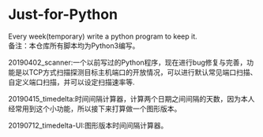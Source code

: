 # Just-for-Python
Every week(temporary) write a python program to keep it.  
备注：本仓库所有脚本均为Python3编写。  

20190402_scanner:一个以前写过的Python程序，现在进行bug修复与完善，功能是以TCP方式扫描探测目标主机端口的开放情况，可以进行默认常见端口扫描、自定义端口扫描，并可以设定扫描速率等.

20190415_timedelta:时间间隔计算器，计算两个日期之间间隔的天数，因为本人经常用到这个小功能，所以接下来打算做一个图形版本。

20190712_timedelta-UI:图形版本时间间隔计算器。
